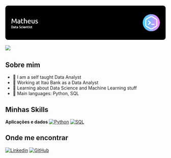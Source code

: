 ![Header](./header_ajustado.png)


![](https://komarev.com/ghpvc/?username=iuricode&color=006bed)

## Sobre mim

- 🤔 I am a self taught Data Analyst
- 💼 Working at Itaú Bank as a Data Analyst
- 🌱 Learning about Data Science and Machine Learning stuff
- 🌟 Main languages: Python, SQL

## Minhas Skills

**Aplicações e dados**
<a href="https://github.com/search?q=user%3ADenverCoder1+is%3Arepo+language%3Apython"><img alt="Python" src="https://img.shields.io/badge/Python%20-%2314354C.svg?logo=python&logoColor=white"></a>
<a href="https://github.com/search?q=user%3ADenverCoder1+is%3Arepo+language%3Asql"><img alt="SQL" src="https://img.shields.io/badge/SQL%20-%23025E8C.svg?logo=amazon-dynamodb&logoColor=white"></a>



## Onde me encontrar

[![Linkedin](https://img.shields.io/badge/-Matheus-blue?style=flat-square&logo=Linkedin&logoColor=white&link=LINK-DO-SEU-LINKEDIN)]([LINK-DO-SEU-LINKEDIN](https://www.linkedin.com/notifications/?filter=all))
[![GitHub](https://img.shields.io/github/followers/iuricode?label=follow&style=social)]([LINK-DO-SEU-GITHUB](https://github.com/maporlopes))
